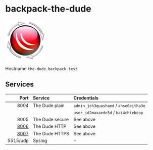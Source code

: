 # backpack-the-dude

![The Dude](../../doc/assets/logos/the-dude.png)

Hostname `the-dude.backpack.test`

## Services

| Port | Service | Credentials
| ---: | :------ | :----------
| 8004 | The Dude plain | `admin_joh3quashaed` / `ahse0eitha3e`
| | | `user_id2maxaede5d` / `bai4chiebeop`
| 8005 | The Dude secure | See above
| [8006](http://the-dude.backpack.test:8006) | The Dude HTTP | See above
| [8007](https://the-dude.backpack.test:8007) | The Dude HTTPS | See above
| 5515/udp | Syslog | -
